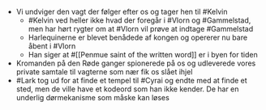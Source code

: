 - Vi undviger den vagt der følger efter os og tager hen til #Kelvin
	- #Kelvin ved heller ikke hvad der foregår i #Vlorn og #Gammelstad, men har hørt rygter om at #Vlorn vil prøve at indtage #Gammelstad
	- Harlequinerne er blevet benådede af kongen og opererer nu bare åbent i #Vlorn
	- Han siger at #[[Penmue saint of the written word]] er i byen for tiden
- Kromanden på den Røde ganger spionerede på os og udleverede vores private samtale til vagterne som nær fik os slået ihjel
- #Lark tog ud for at finde et tempel til #Cyrai og endte med at finde et sted, men de ville have et kodeord som han ikke kender. De har en underlig dørmekanisme som måske kan løses